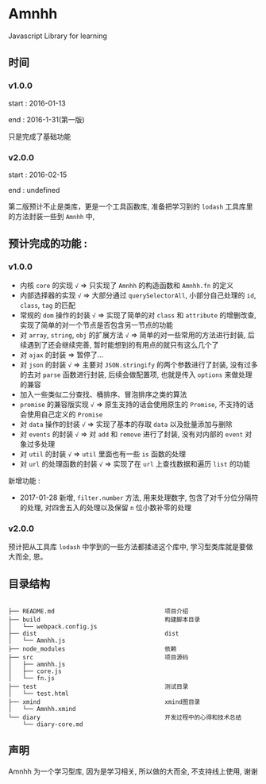 # Amnhh

Javascript Library for learning


## 时间

### v1.0.0

start : 2016-01-13

end : 2016-1-31(第一版)

只是完成了基础功能

### v2.0.0

start : 2016-02-15

end : undefined

第二版预计不止是类库，更是一个工具函数库, 准备把学习到的 `lodash` 工具库里的方法封装一些到 `Amnhh` 中,

## 预计完成的功能 :

### v1.0.0

- 内核 `core` 的实现   `√` => 只实现了 `Amnhh` 的构造函数和 `Amnhh.fn` 的定义
- 内部选择器的实现   `√` => 大部分通过 `querySelectorAll`, 小部分自己处理的 `id`, `class`, `tag` 的匹配
- 常规的 `dom` 操作的封装   `√` => 实现了简单的对 `class` 和 `attribute` 的增删改查, 实现了简单的对一个节点是否包含另一节点的功能
- 对 `array`, `string`, `obj` 的扩展方法    `√` => 简单的对一些常用的方法进行封装, 后续遇到了还会继续完善, 暂时能想到的有用点的就只有这么几个了
- 对 `ajax` 的封装 => 暂停了...
- 对 `json` 的封装   `√` => 主要对 `JSON.stringify` 的两个参数进行了封装, 没有过多的去对 `parse` 函数进行封装, 后续会做配置项, 也就是传入 `options` 来做处理的兼容
- 加入一些类似二分查找、桶排序、冒泡排序之类的算法
- `promise` 的兼容版实现    `√` => 原生支持的话会使用原生的 `Promise`, 不支持的话会使用自己定义的 `Promise`
- 对 `data` 操作的封装    `√` => 实现了基本的存取 `data` 以及批量添加与删除
- 对 `events` 的封装    `√` => 对 `add` 和 `remove` 进行了封装, 没有对内部的 `event` 对象过多处理
- 对 `util` 的封装     `√` => `util` 里面也有一些 `is` 函数的处理
- 对 `url` 的处理函数的封装    `√` => 实现了在 `url` 上查找数据和遍历 `list` 的功能

新增功能 :

- 2017-01-28 新增, `filter.number` 方法, 用来处理数字, 包含了对千分位分隔符的处理, 对四舍五入的处理以及保留 `n` 位小数补零的处理

### v2.0.0

预计把从工具库 `lodash` 中学到的一些方法都揉进这个库中, 学习型类库就是要做大而全, 恩。



## 目录结构

```

├── README.md                               项目介绍
├── build                                   构建脚本目录
│   └── webpack.config.js
├── dist                                    dist
│   └── Amnhh.js
├── node_modules                            依赖
├── src                                     项目源码
│   ├── amnhh.js
│   ├── core.js
│   └── fn.js
├── test                                    测试目录
│   └── test.html
├── xmind                                   xmind图目录
│   └── Amnhh.xmind
└── diary                                   开发过程中的心得和技术总结
    └── diary-core.md

```

## 声明

Amnhh 为一个学习型库, 因为是学习相关, 所以做的大而全, 不支持线上使用, 谢谢

